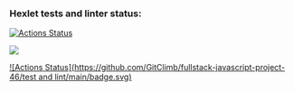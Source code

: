 ### Hexlet tests and linter status:
[![Actions Status](https://github.com/GitClimb/fullstack-javascript-project-46/workflows/hexlet-check/badge.svg)](https://github.com/GitClimb/fullstack-javascript-project-46/actions)

<a href="https://codeclimate.com/github/GitClimb/fullstack-javascript-project-46/maintainability"><img src="https://api.codeclimate.com/v1/badges/4e01b2559dc1c7b2d502/maintainability" /></a>

[![Actions Status](https://github.com/GitClimb/fullstack-javascript-project-46/test and lint/main/badge.svg)](https://github.com/GitClimb/fullstack-javascript-project-46/actions)



